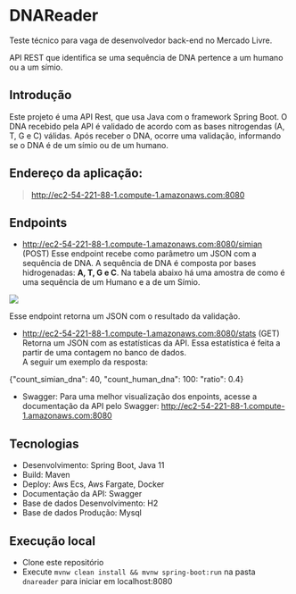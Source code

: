 # DNAReader
Teste técnico para vaga de desenvolvedor back-end no Mercado Livre.

API REST que identifica se uma sequência de DNA pertence a um humano ou a um símio.

## Introdução
Este projeto é uma API Rest, que usa Java com o framework Spring Boot.
O DNA recebido pela API é validado de acordo com as bases nitrogendas (A, T, G e C) válidas. Após receber o DNA, ocorre uma validação, informando se o DNA é de um símio ou de um humano.

## Endereço da aplicação:
> http://ec2-54-221-88-1.compute-1.amazonaws.com:8080

## Endpoints
* http://ec2-54-221-88-1.compute-1.amazonaws.com:8080/simian (POST) 
Esse endpoint recebe como parâmetro um JSON com a sequência de DNA. A sequência de DNA é composta por bases hidrogenadas: **A, T, G e C**.
Na tabela abaixo há uma amostra de como é uma sequência de um Humano e a de um Símio. 
 
<img src = "https://i.ibb.co/3BMJhhJ/tabela.png">

Esse endpoint retorna um JSON com o resultado da validação.



* http://ec2-54-221-88-1.compute-1.amazonaws.com:8080/stats (GET)
Retorna um JSON com as estatísticas da API. Essa estatística é feita a partir de uma contagem no banco de dados.  
A seguir um exemplo da resposta:

{"count_simian_dna": 40, "count_human_dna": 100: "ratio": 0.4}
 
* Swagger:
Para uma melhor visualização dos enpoints, acesse a documentação da API pelo Swagger:
 http://ec2-54-221-88-1.compute-1.amazonaws.com:8080

## Tecnologias 
* Desenvolvimento: Spring Boot, Java 11
* Build: Maven
* Deploy: Aws Ecs, Aws Fargate, Docker
* Documentação da API: Swagger
* Base de dados Desenvolvimento: H2
* Base de dados Produção: Mysql

## Execução local
* Clone este repositório
* Execute ```mvnw clean install && mvnw spring-boot:run``` na pasta ```dnareader``` para iniciar em localhost:8080



